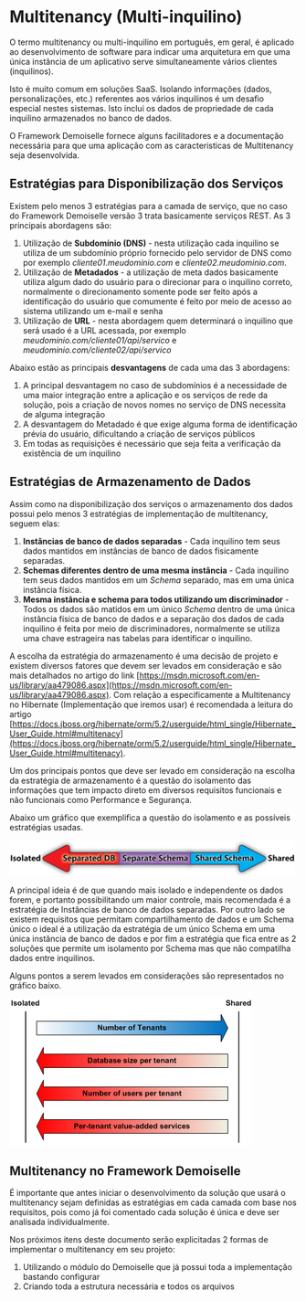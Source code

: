 # Multitenancy (Multi-inquilino)
O termo multitenancy ou multi-inquilino em português, em geral, é aplicado ao desenvolvimento de software para indicar uma arquitetura em que uma única instância de um aplicativo serve simultaneamente vários clientes (inquilinos). 

Isto é muito comum em soluções SaaS. Isolando informações (dados, personalizações, etc.) referentes aos vários inquilinos é um desafio especial nestes sistemas. Isto inclui os dados de propriedade de cada inquilino armazenados no banco de dados.

O Framework Demoiselle fornece alguns facilitadores e a documentação necessária para que uma aplicação com as caracteristicas de Multitenancy seja desenvolvida.

## Estratégias para Disponibilização dos Serviços
Existem pelo menos 3 estratégias para a camada de serviço, que no caso do Framework Demoiselle versão 3 trata basicamente serviços REST.
As 3 principais abordagens são:
1. Utilização de **Subdomínio (DNS)** - nesta utilização cada inquilino se utiliza de um subdomínio próprio fornecido pelo servidor de DNS como por exemplo *cliente01.meudominio.com* e *cliente02.meudominio.com*. 
2. Utilização de **Metadados** - a utilização de meta dados basicamente utiliza algum dado do usuário para o direcionar para o inquilino correto, normalmente o direcionamento somente pode ser feito após a identificação do usuário que comumente é feito por meio de acesso ao sistema utilizando um e-mail e senha
3. Utilização de **URL** - nesta abordagem quem determinará o inquilino que será usado é a URL acessada, por exemplo *meudominio.com/cliente01/api/servico* e *meudominio.com/cliente02/api/servico*

Abaixo estão as principais **desvantagens** de cada uma das 3 abordagens:
1. A principal desvantagem no caso de subdomínios é a necessidade de uma maior integração entre a aplicação e os serviços de rede da solução, pois a criação de novos nomes no serviço de DNS necessita de alguma integração
2. A desvantagem do Metadado é que exige alguma forma de identificação prévia do usuário, dificultando a criação de serviços públicos
3. Em todas as requisições é necessário que seja feita a verificação da existência de um inquilino


## Estratégias de Armazenamento de Dados
Assim como na disponibilização dos serviços o armazenamento dos dados possui pelo menos 3 estratégias de implementação de multitenancy, seguem elas:
1. **Instâncias de banco de dados separadas** - Cada inquilino tem seus dados mantidos em instâncias de banco de dados fisicamente separadas.
2. **Schemas diferentes dentro de uma mesma instância** - Cada inquilino tem seus dados mantidos em um *Schema* separado, mas em uma única instância física. 
3. **Mesma instância e schema para todos utilizando um discriminador** - Todos os dados são matidos em um único *Schema* dentro de uma única instância física de banco de dados e a separação dos dados de cada inquilino é feita por meio de discriminadores, normalmente se utiliza uma chave estrageira nas tabelas para identificar o inquilino.

A escolha da estratégia do armazenamento é uma decisão de projeto e existem diversos fatores que devem ser levados em consideração e são mais detalhados no artigo do link [https://msdn.microsoft.com/en-us/library/aa479086.aspx](https://msdn.microsoft.com/en-us/library/aa479086.aspx). Com relação a especificamente a Multitenancy no Hibernate (Implementação que iremos usar) é recomendada a leitura do artigo [https://docs.jboss.org/hibernate/orm/5.2/userguide/html_single/Hibernate_User_Guide.html#multitenacy](https://docs.jboss.org/hibernate/orm/5.2/userguide/html_single/Hibernate_User_Guide.html#multitenacy).

Um dos principais pontos que deve ser levado em consideração na escolha da estratégia de armazenamento é a questão do isolamento das informações que tem impacto direto em diversos requisitos funcionais e não funcionais como Performance e Segurança.

Abaixo um gráfico que exemplifica a questão do isolamento e as possíveis estratégias usadas.

![Isolamento2](multitenancy-isolated-vs-shared-02.gif)

A principal ideia é de que quando mais isolado e independente os dados forem, e portanto possibilitando um maior controle, mais recomendada é a estratégia de Instâncias de banco de dados separadas. Por outro lado se existem requisitos que permitam compartilhamento de dados e um Schema único o ideal é a utilização da estratégia de um único Schema em uma única instância de banco de dados e por fim a estratégia que fica entre as 2 soluções que permite um isolamento por Schema mas que não compatilha dados entre inquilinos.

Alguns pontos a serem levados em considerações são representados no gráfico baixo.

![Isolamento](multitenancy-isolated-vs-shared-01.gif)

## Multitenancy no Framework Demoiselle
É importante que antes iniciar o desenvolvimento da solução que usará o multitenancy sejam definidas as estratégias em cada camada com base nos requisitos, pois como já foi comentado cada solução é única e deve ser analisada individualmente.

Nos próximos itens deste documento serão explicitadas 2 formas de implementar o multitenancy em seu projeto:
1. Utilizando o módulo do Demoiselle que já possui toda a implementação bastando configurar
2. Criando toda a estrutura necessária e todos os arquivos
